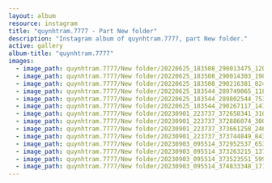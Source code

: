 ```yaml
---
layout: album
resource: instagram
title: "quynhtram.7777 - Part New folder"
description: "Instagram album of quynhtram.7777, part New folder."
active: gallery
album-title: "quynhtram.7777"
images:
  - image_path: quynhtram.7777/New folder/20220625_183508_290013475_1205172726982497_2141009854396551840_n.jpg
  - image_path: quynhtram.7777/New folder/20220625_183508_290014303_198045169220305_2532469237523128803_n.jpg
  - image_path: quynhtram.7777/New folder/20220625_183508_290216381_824528181861462_8419387652571341314_n.jpg
  - image_path: quynhtram.7777/New folder/20220625_183544_289749065_1187894525389491_4097018479401944677_n.jpg
  - image_path: quynhtram.7777/New folder/20220625_183544_289802544_753032219379737_11727523318782988_n.jpg
  - image_path: quynhtram.7777/New folder/20220625_183544_290267117_1415647592275260_3246083780943613182_n.jpg
  - image_path: quynhtram.7777/New folder/20230901_223737_372658341_310822501600747_305258282767036328_n.jpg
  - image_path: quynhtram.7777/New folder/20230901_223737_372886074_300951505856620_8951652252285461365_n.jpg
  - image_path: quynhtram.7777/New folder/20230901_223737_373661258_2460481904123165_2205872064941211775_n.jpg
  - image_path: quynhtram.7777/New folder/20230901_223737_373744849_843436136999890_123773660440114332_n.jpg
  - image_path: quynhtram.7777/New folder/20230903_095514_372952537_653584409844419_1929642497527491732_n.jpg
  - image_path: quynhtram.7777/New folder/20230903_095514_373263215_1375597889660550_6435295940703557064_n.jpg
  - image_path: quynhtram.7777/New folder/20230903_095514_373523551_599453492264187_2863530178704400228_n.jpg
  - image_path: quynhtram.7777/New folder/20230903_095514_374833348_171667659283491_2687865228839656722_n.jpg
---
```

